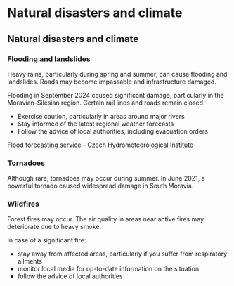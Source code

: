 # Natural disasters and climate

## Natural disasters and climate

### Flooding and landslides

Heavy rains, particularly during spring and summer, can cause flooding and landslides. Roads may become impassable and infrastructure damaged.

Flooding in September 2024 caused significant damage, particularly in the Moravian-Silesian region. Certain rail lines and roads remain closed.

* Exercise caution, particularly in areas around major rivers
* Stay informed of the latest regional weather forecasts
* Follow the advice of local authorities, including evacuation orders

[Flood forecasting service](https://hydro.chmi.cz/hpps/index.php?lng=ENG) - Czech Hydrometeorological Institute

### Tornadoes

Although rare, tornadoes may occur during summer. In June 2021, a powerful tornado caused widespread damage in South Moravia.

### Wildfires

Forest fires may occur. The air quality in areas near active fires may deteriorate due to heavy smoke.

In case of a significant fire:

* stay away from affected areas, particularly if you suffer from respiratory ailments
* monitor local media for up-to-date information on the situation
* follow the advice of local authorities